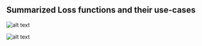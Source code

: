 ## Summarized Loss functions and their use-cases
![alt text](https://raw.githubusercontent.com/shruti-jadon/Semantic-Segmentation-Loss-Functions/master/summary.png)

![alt text](https://raw.githubusercontent.com/JunMa11/SegLoss/master/test/LossOverview.PNG)
